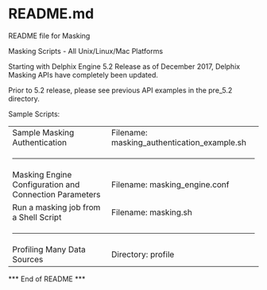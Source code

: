 # README.md

README file for Masking 

Masking Scripts - All Unix/Linux/Mac Platforms

Starting with Delphix Engine 5.2 Release as of December 2017, Delphix Masking APIs have completely been updated.  

Prior to 5.2 release, please see previous API examples in the pre_5.2 directory.

Sample Scripts:

<table>
  
  <tr><td>Sample Masking Authentication</td><td>Filename: masking_authentication_example.sh</td></tr>
  
  <tr><td colspan=2><hr /></td></tr>
  
  <tr><td>Masking Engine Configuration and Connection Parameters</td><td>Filename: masking_engine.conf</td></tr>
  <tr><td>Run a masking job from a Shell Script</td><td>Filename: masking.sh</td></tr>

  <tr><td colspan=2><hr /></td></tr>

  <tr><td>Profiling Many Data Sources</td><td>Directory: profile</td></tr>

</table>
 

*** End of README ***
